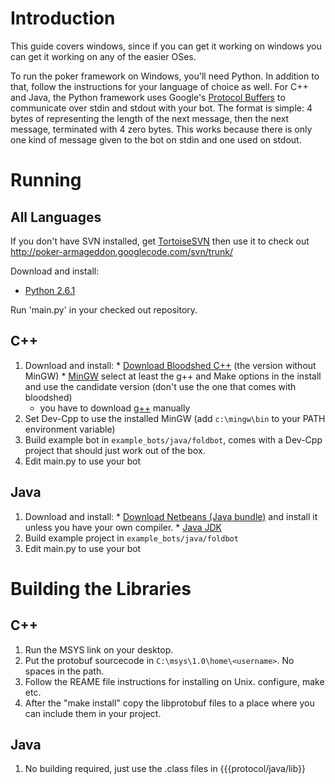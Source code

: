 # Introduction #

This guide covers windows, since if you can get it working on windows you can get it working on any of the easier OSes.

To run the poker framework on Windows, you'll need Python.  In addition to that, follow the instructions for your language of choice as well.  For C++ and Java, the Python framework uses Google's [Protocol Buffers](http://code.google.com/p/protobuf/) to communicate over stdin and stdout with your bot.  The format is simple: 4 bytes of representing the length of the next message, then the next message, terminated with 4 zero bytes.  This works because there is only one kind of message given to the bot on stdin and one used on stdout.

# Running #

## All Languages ##

If you don't have SVN installed, get [TortoiseSVN](http://tortoisesvn.net/) then use it to check out http://poker-armageddon.googlecode.com/svn/trunk/

Download and install:
  * [Python 2.6.1](http://www.python.org/ftp/python/2.6.1/python-2.6.1.msi)

Run 'main.py' in your checked out repository.

## C++ ##

  1. Download and install:
    * [Download Bloodshed C++](http://prdownloads.sourceforge.net/dev-cpp/devcpp-4.9.9.2_nomingw_setup.exe) (the version without MinGW)
    * [MinGW](http://www.mingw.org/wiki/HOWTO_Install_the_MinGW_GCC_Compiler_Suite) select at least the g++ and Make options in the install and use the candidate version (don't use the one that comes with bloodshed)
      * you have to download [g++](http://downloads.sourceforge.net/mingw/gcc-g%2B%2B-3.4.5-20060117-3.tar.gz?use_mirror=mesh) manually
  1. Set Dev-Cpp to use the installed MinGW (add `c:\mingw\bin` to your PATH environment variable)
  1. Build example bot in `example_bots/java/foldbot`, comes with a Dev-Cpp project that should just work out of the box.
  1. Edit main.py to use your bot

## Java ##

  1. Download and install:
    * [Download Netbeans (Java bundle)](http://www.netbeans.org/downloads/index.html) and install it unless you have your own compiler.
    * [Java JDK](http://java.sun.com/javase/downloads/index.jsp)
  1. Build example project in `example_bots/java/foldbot`
  1. Edit main.py to use your bot

# Building the Libraries #

## C++ ##

  1. Run the MSYS link on your desktop.
  1. Put the protobuf sourcecode in `C:\msys\1.0\home\<username>`.  No spaces in the path.
  1. Follow the REAME file instructions for installing on Unix.  configure, make etc.
  1. After the "make install" copy the libprotobuf files to a place where you can include them in your project.

## Java ##

  1. No building required, just use the .class files in {{{protocol/java/lib}}